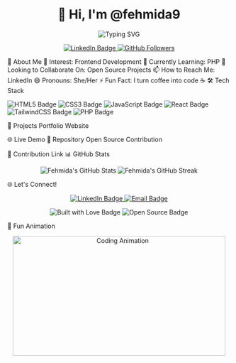 <h1 align="center">👋 Hi, I'm @fehmida9</h1> <p align="center"> <img src="https://readme-typing-svg.demolab.com?font=Fira+Code&weight=600&size=24&pause=1000&color=33A1C9&width=435&lines=Frontend+Developer;Open+Source+Contributor;Learning+PHP" alt="Typing SVG"> </p> <p align="center"> <a href="https://www.linkedin.com/in/fehmida-baloch-5466a1325/"> <img src="https://img.shields.io/badge/LinkedIn-0077B5?style=for-the-badge&logo=linkedin&logoColor=white" alt="LinkedIn Badge"> </a> <a href="https://github.com/fehmida9"> <img src="https://img.shields.io/github/followers/fehmida9?style=for-the-badge&logo=GitHub&color=181717" alt="GitHub Followers"> </a> </p>
💫 About Me
👀 Interest: Frontend Development
🌱 Currently Learning: PHP
💞️ Looking to Collaborate On: Open Source Projects
📫 How to Reach Me: LinkedIn
😄 Pronouns: She/Her
⚡ Fun Fact: I turn coffee into code ☕
🛠️ Tech Stack
<p align="left"> <img src="https://img.shields.io/badge/HTML5-E34F26?style=for-the-badge&logo=html5&logoColor=white" alt="HTML5 Badge"/> <img src="https://img.shields.io/badge/CSS3-1572B6?style=for-the-badge&logo=css3&logoColor=white" alt="CSS3 Badge"/> <img src="https://img.shields.io/badge/JavaScript-F7DF1E?style=for-the-badge&logo=javascript&logoColor=black" alt="JavaScript Badge"/> <img src="https://img.shields.io/badge/React-61DAFB?style=for-the-badge&logo=react&logoColor=black" alt="React Badge"/> <img src="https://img.shields.io/badge/TailwindCSS-06B6D4?style=for-the-badge&logo=tailwindcss&logoColor=white" alt="TailwindCSS Badge"/> <img src="https://img.shields.io/badge/PHP-777BB4?style=for-the-badge&logo=php&logoColor=white" alt="PHP Badge"/> </p>
🚀 Projects
Portfolio Website

🌐 Live Demo
📂 Repository
Open Source Contribution

🤝 Contribution Link
📊 GitHub Stats
<p align="center"> <img src="https://github-readme-stats.vercel.app/api?username=fehmida9&show_icons=true&theme=radical" alt="Fehmida's GitHub Stats" /> <img src="https://github-readme-streak-stats.herokuapp.com/?user=fehmida9&theme=radical" alt="Fehmida's GitHub Streak" /> </p>
🌐 Let's Connect!
<p align="center"> <a href="https://www.linkedin.com/in/fehmida-baloch-5466a1325/"> <img src="https://img.shields.io/badge/LinkedIn-Connect-blue?style=for-the-badge&logo=linkedin" alt="LinkedIn Badge"/> </a> <a href="mailto:youremail@example.com"> <img src="https://img.shields.io/badge/Email-Send-blue?style=for-the-badge&logo=gmail" alt="Email Badge"/> </a> </p>
<p align="center"> <img src="https://forthebadge.com/images/badges/built-with-love.svg" alt="Built with Love Badge"> <img src="https://forthebadge.com/images/badges/open-source.svg" alt="Open Source Badge"> </p>
🌟 Fun Animation
<p align="center"> <img src="https://media.giphy.com/media/qgQUggAC3Pfv687qPC/giphy.gif" width="480" height="270" alt="Coding Animation"> </p>
